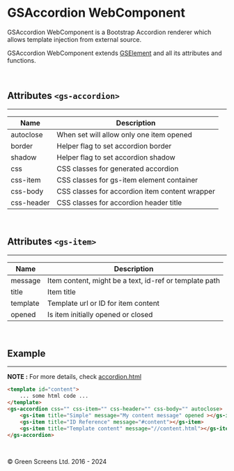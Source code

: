 # GSAccordion WebComponent

GSAccordion WebComponent is a Bootstrap Accordion renderer which allows template injection from external source.

GSAccordion WebComponent extends [GSElement](../base/GSElement.md) and all its attributes and functions.

<br>

## Attributes ```<gs-accordion>```
---

| Name               | Description                                         |
|--------------------|-----------------------------------------------------|
| autoclose          | When set will allow only one item opened            |
| border             | Helper flag to set accordion border                 |
| shadow             | Helper flag to set accordion shadow                 |
| css                | CSS classes for generated accordion                 |
| css-item           | CSS classes for gs-item element container           | 
| css-body           | CSS classes for accordion item content wrapper      |
| css-header         | CSS classes for accordion header title              |

<br>

## Attributes ```<gs-item>```
---

| Name               | Description                                                 |
|--------------------|-------------------------------------------------------------|
| message            | Item content, might be a text, id-ref or template path      | 
| title              | Item title                                                  |
| template           | Template url or ID for item content                         |
| opened             | Is item initially opened or closed                          |

<br>

## Example
---

**NOTE :** 
For more details, check [accordion.html](../../demos/accordion.html)

```html
<template id="content">
    ... some html code ...
</template>
<gs-accordion css="" css-item="" css-header="" css-body="" autoclose>
    <gs-item title="Simple" message="My content message" opened ></gs-item>
    <gs-item title="ID Reference" message="#content"></gs-item>
    <gs-item title="Template content" message="//content.html"></gs-item>
</gs-accordion>
```
<br>

&copy; Green Screens Ltd. 2016 - 2024
